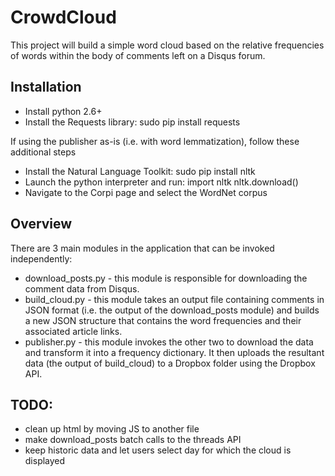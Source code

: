 CrowdCloud
==========

This project will build a simple word cloud based on the relative frequencies of words within the body of comments left on a Disqus forum.

Installation
-------------
* Install python 2.6+
* Install the Requests library: sudo pip install requests

If using the publisher as-is (i.e. with word lemmatization), follow these additional steps
* Install the Natural Language Toolkit: sudo pip install nltk
* Launch the python interpreter and run:
		import nltk
		nltk.download()
* Navigate to the Corpi page and select the WordNet corpus



Overview
----------

There are 3 main modules in the application that can be invoked independently:
* download_posts.py - this module is responsible for downloading the comment data from Disqus. 
* build_cloud.py - this module takes an output file containing comments in JSON format (i.e. the output of the download_posts module) and builds a new JSON structure that contains the word frequencies and their associated article links. 
* publisher.py - this module invokes the other two to download the data and transform it into a frequency dictionary. It then uploads the resultant data (the output of build_cloud) to a Dropbox folder using the Dropbox API.

TODO:
-----------
* clean up html by moving JS to another file
* make download_posts batch calls to the threads API 
* keep historic data and let users select day for which the cloud is displayed

